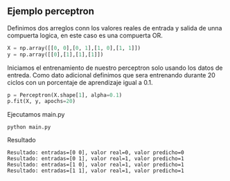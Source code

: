 ## Ejemplo perceptron

Definimos dos arreglos conn los valores reales de entrada y salida de unna compuerta logica, en este caso es una compuerta OR.

```py
X = np.array([[0, 0],[0, 1],[1, 0],[1, 1]])
y = np.array([[0],[1],[1],[1]])
```

Iniciamos el entrenamiento de nuestro perceptron solo usando los datos de entreda. Como dato adicional definimos que sera entrenando durante 20 ciclos con un porcentaje de aprendizaje igual a 0.1.

```py
p = Perceptron(X.shape[1], alpha=0.1)
p.fit(X, y, apochs=20)
```

Ejecutamos main.py

```ssh
python main.py
```

Resultado

```ssh
Resultado: entradas=[0 0], valor real=0, valor predicho=0
Resultado: entradas=[0 1], valor real=1, valor predicho=1
Resultado: entradas=[1 0], valor real=1, valor predicho=1
Resultado: entradas=[1 1], valor real=1, valor predicho=1
```
